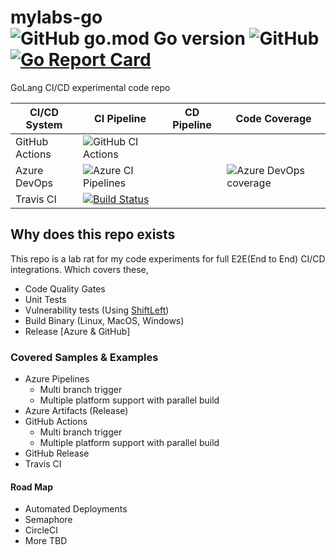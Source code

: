 # mylabs-go ![GitHub go.mod Go version](https://img.shields.io/github/go-mod/go-version/ashokrajar/mylabs-go?color=success) ![GitHub](https://img.shields.io/github/license/ashokrajar/mylabs-go?color=blue) [![Go Report Card](https://goreportcard.com/badge/github.com/ashokrajar/mylabs-go)](https://goreportcard.com/report/github.com/ashokrajar/mylabs-go)

GoLang CI/CD experimental code repo

| CI/CD System | CI Pipeline | CD Pipeline | Code Coverage |
| ------------ | ----------- | ----------- | ------------- |
| GitHub Actions | ![GitHub CI Actions](https://github.com/ashokrajar/mylabs-go/workflows/CI%20Pipeline/badge.svg?branch=master) | | |
| Azure DevOps | ![Azure CI Pipelines](https://dev.azure.com/ashokrajar/testpad/_apis/build/status/ashokrajar.mylabs-go?branchName=master) | | ![Azure DevOps coverage](https://img.shields.io/azure-devops/coverage/ashokrajar/testpad/3?style=plastic) |
| Travis CI | [![Build Status](https://travis-ci.org/ashokrajar/mylabs-go.svg?branch=master)](https://travis-ci.org/ashokrajar/mylabs-go) | | |

## Why does this repo exists

This repo is a lab rat for my code experiments for full E2E(End to End) CI/CD integrations.
Which covers these,

* Code Quality Gates
* Unit Tests
* Vulnerability tests (Using [ShiftLeft](https://www.shiftleft.io))
* Build Binary (Linux, MacOS, Windows)
* Release [Azure & GitHub]

### Covered Samples & Examples
* Azure Pipelines
  * Multi branch trigger
  * Multiple platform support with parallel build
* Azure Artifacts (Release)
* GitHub Actions
  * Multi branch trigger 
  * Multiple platform support with parallel build
* GitHub Release
* Travis CI

#### Road Map
* Automated Deployments
* Semaphore
* CircleCI
* More TBD
